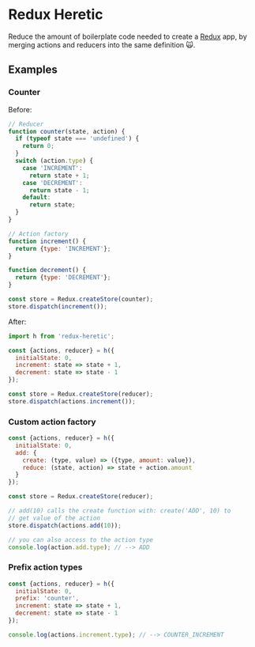 # Redux Heretic

Reduce the amount of boilerplate code needed to create a [Redux] app, by merging
actions and reducers into the same definition 🙀.

## Examples

### Counter

Before:

```js
// Reducer
function counter(state, action) {
  if (typeof state === 'undefined') {
    return 0;
  }
  switch (action.type) {
    case 'INCREMENT':
      return state + 1;
    case 'DECREMENT':
      return state - 1;
    default:
      return state;
  }
}

// Action factory
function increment() {
  return {type: 'INCREMENT'};
}

function decrement() {
  return {type: 'DECREMENT'};
}

const store = Redux.createStore(counter);
store.dispatch(increment());
```

After:

```js
import h from 'redux-heretic';

const {actions, reducer} = h({
  initialState: 0,
  increment: state => state + 1,
  decrement: state => state - 1
});

const store = Redux.createStore(reducer);
store.dispatch(actions.increment());
```

### Custom action factory

```js
const {actions, reducer} = h({
  initialState: 0,
  add: {
    create: (type, value) => ({type, amount: value}),
    reduce: (state, action) => state + action.amount
  }
});

const store = Redux.createStore(reducer);

// add(10) calls the create function with: create('ADD', 10) to
// get value of the action
store.dispatch(actions.add(10));

// you can also access to the action type
console.log(action.add.type); // --> ADD
```

### Prefix action types

```js
const {actions, reducer} = h({
  initialState: 0,
  prefix: 'counter',
  increment: state => state + 1,
  decrement: state => state - 1
});

console.log(actions.increment.type); // --> COUNTER_INCREMENT
```

[redux]: https://redux.js.org/
